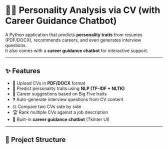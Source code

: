 # 🧑‍💼 Personality Analysis via CV (with Career Guidance Chatbot)

A Python application that predicts **personality traits** from resumes (PDF/DOCX), recommends careers, and even generates interview questions.  
It also comes with a **career guidance chatbot** for interactive support.  

---

## ✨ Features
- 📂 Upload CVs in **PDF/DOCX** format  
- 🧠 Predict personality traits using **NLP (TF-IDF + NLTK)**  
- 🎯 Career suggestions based on Big Five traits  
- ❓ Auto-generate interview questions from CV content  
- ⚖️ Compare two CVs side by side  
- 🏆 Rank multiple CVs against a job description  
- 🤖 Built-in **career guidance chatbot** (Tkinter UI)

---

## 📂 Project Structure
